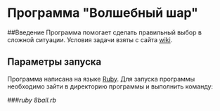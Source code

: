 # Программа "Волшебный шар" 
##Введение
Программа помогает сделать правильный выбор в сложной ситуации. Условия задачи взяты с сайта
[wiki](https://ru.wikipedia.org/wiki/Magic_8_ball).

## Параметры запуска
Программа написана на языке [Ruby](https://ru.wikipedia.org/wiki/Ruby).
Для запуска программы необходимо зайти в директорию программы и выполнить команду:

###*ruby 8ball.rb*


